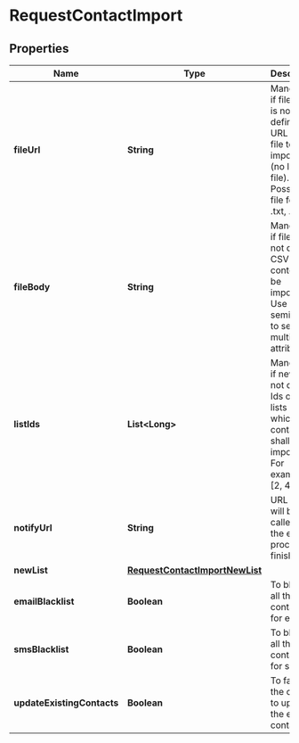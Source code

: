
# RequestContactImport

## Properties
Name | Type | Description | Notes
------------ | ------------- | ------------- | -------------
**fileUrl** | **String** | Mandatory if fileBody is not defined. URL of the file to be imported (no local file). Possible file formats: .txt, .csv |  [optional]
**fileBody** | **String** | Mandatory if fileUrl is not defined. CSV content to be imported. Use semicolon to separate multiple attributes |  [optional]
**listIds** | **List&lt;Long&gt;** | Mandatory if newList is not defined. Ids of the lists in which the contacts shall be imported. For example, [2, 4, 7]. |  [optional]
**notifyUrl** | **String** | URL that will be called once the export process is finished |  [optional]
**newList** | [**RequestContactImportNewList**](RequestContactImportNewList.md) |  |  [optional]
**emailBlacklist** | **Boolean** | To blacklist all the contacts for email |  [optional]
**smsBlacklist** | **Boolean** | To blacklist all the contacts for sms |  [optional]
**updateExistingContacts** | **Boolean** | To facilitate the choice to update the existing contacts |  [optional]



